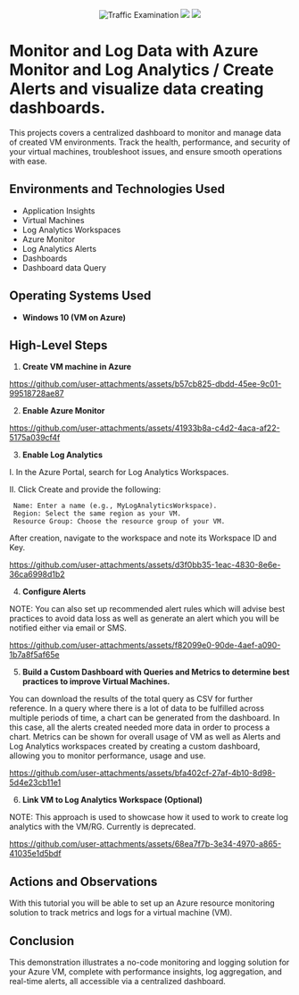 <p align="center">
  <img src="https://miro.medium.com/v2/resize:fit:800/0*emIINniCsfbfLxbq" alt="Traffic Examination"/>  <img src="https://www.devopspertise.com/img/blog/title-azure-alerts-explore.png"/> <img src="https://encrypted-tbn0.gstatic.com/images?q=tbn:ANd9GcQagoe7n9gFbcWj7oEwbO-Uim_6OqdQONiDeA&s"
</p>

<h1>Monitor and Log Data with Azure Monitor and Log Analytics / Create Alerts and visualize data creating dashboards.</h1>
This projects covers a centralized dashboard to monitor and manage data of created VM environments. Track the health, performance, and security of your virtual machines, troubleshoot issues, and ensure smooth operations with ease.

<h2>Environments and Technologies Used</h2>


  - Application Insights
  - Virtual Machines
  - Log Analytics Workspaces
  - Azure Monitor
  - Log Analytics Alerts
  - Dashboards
  - Dashboard data Query

<h2>Operating Systems Used</h2>

- **Windows 10 (VM on Azure)**
  

<h2>High-Level Steps</h2>

1. **Create VM machine in Azure**  



https://github.com/user-attachments/assets/b57cb825-dbdd-45ee-9c01-99518728ae87






2. **Enable Azure Monitor**  
  


https://github.com/user-attachments/assets/41933b8a-c4d2-4aca-af22-5175a039cf4f



3. **Enable Log Analytics**
   
  I. In the Azure Portal, search for Log Analytics Workspaces.
  
II. Click Create and provide the following:

     Name: Enter a name (e.g., MyLogAnalyticsWorkspace).
     Region: Select the same region as your VM.
     Resource Group: Choose the resource group of your VM.

After creation, navigate to the workspace and note its Workspace ID and Key.

https://github.com/user-attachments/assets/d3f0bb35-1eac-4830-8e6e-36ca6998d1b2



4. **Configure Alerts**

NOTE: You can also set up recommended alert rules which will advise best practices to avoid data loss as well as generate an alert which you will be notified either via email or SMS.

https://github.com/user-attachments/assets/f82099e0-90de-4aef-a090-1b7a8f5af65e



5.  **Build a Custom Dashboard with Queries and Metrics to determine best practices to improve Virtual Machines.**
   
   You can download the results of the total query as CSV for further reference. In a query where there is a lot of data to be fulfilled across multiple periods of time, a chart can be generated from the dashboard. In this case, all the alerts created needed more data in order to process a chart. Metrics can be shown for overall usage of VM as well as Alerts and Log Analytics workspaces created by creating a custom dashboard, allowing you to monitor performance, usage and use.



https://github.com/user-attachments/assets/bfa402cf-27af-4b10-8d98-5d4e23cb11e1



6. **Link VM to Log Analytics Workspace (Optional)**
   
NOTE: This approach is used to showcase how it used to work to create log analytics with the VM/RG. Currently is deprecated.

https://github.com/user-attachments/assets/68ea7f7b-3e34-4970-a865-41035e1d5bdf
<h2>Actions and Observations</h2>

<p>
  With this tutorial you will be able to set up an Azure resource monitoring solution to track metrics and logs for a virtual machine (VM).
</p>

<h2>Conclusion</h2>
This demonstration illustrates a no-code monitoring and logging solution for your Azure VM, complete with performance insights, log aggregation, and real-time alerts, all accessible via a centralized dashboard.
